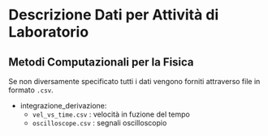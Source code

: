 # Descrizione Dati per Attività di Laboratorio
## Metodi Computazionali per la Fisica

Se non diversamente specificato tutti i dati vengono forniti attraverso file in formato `.csv`.


* integrazione_derivazione:
  * `vel_vs_time.csv`  : velocità in fuzione del tempo
  * `oscilloscope.csv` : segnali oscilloscopio


